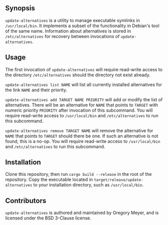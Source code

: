 ## Synopsis

`update-alternatives` is a utility to manage executable symlinks in
`/usr/local/bin`. It implements a subset of the functionality in Debian's tool
of the same name. Information about alternatives is stored in
`/etc/alternatives` for recovery between invocations of `update-alternatives`.

## Usage

The first invocation of `update-alternatives` will require read-write access to
the directory `/etc/alternatives` should the directory not exist already.

`update-alternatives list NAME` will list all currently installed alternatives
for the link `NAME` and their priority.

`update-alternatives add TARGET NAME PRIORITY` will add or modify the list of
alternatives. There will be an alternative for `NAME` that points to `TARGET`
with numeric priority `PRIORITY` after invocation of this subcommand. You will
require read-write access to `/usr/local/bin` and `/etc/alternatives` to run
this subcommand.

`update-alternatives remove TARGET NAME` will remove the alternative for `NAME`
that points to `TARGET` should there be one. If such an alternative is not
found, this is a no-op. You will require read-write access to
`/usr/local/bin` and `/etc/alternatives` to run this subcommand.

## Installation

Clone this repository, then run `cargo build --release` in the root of the
repository. Copy the executable located in `target/release/update-alternatives`
to your installation directory, such as `/usr/local/bin`.

## Contributors

`update-alternatives` is authored and maintained by Gregory Meyer, and is
licensed under the BSD 3-Clause license.
